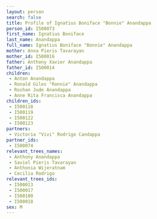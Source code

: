 ```yaml
---
layout: person
search: false
title: Profile of Ignatius Boniface "Bonnie" Anandappa
person_id: I500073
first_name: Ignatius Boniface
last_name: Anandappa
full_name: Ignatius Boniface "Bonnie" Anandappa
mother: Anna Pieris Tavarayan
mother_id: I500016
father: Anthony Xavier Anandappa
father_id: I500014
children:
 - Anton Anandappa
 - Ronald Giles "Ronnie" Anandappa
 - Roshan Jude Anandappa
 - Anne Rita Francisca Anandappa
children_ids:
 - I500118
 - I500119
 - I500122
 - I500123
partners:
 - Victoria "Vivi" Rodrigo Candappa
partner_ids:
 - I500074
relevant_trees_names:
 - Anthony Anandappa
 - Saviel Pieris Tavarayan
 - Anthonia Wijeratnam
 - Cecilia Rodrigo
relevant_trees_ids:
 - I500013
 - I500017
 - I500100
 - I500018
sex: M
---
```


